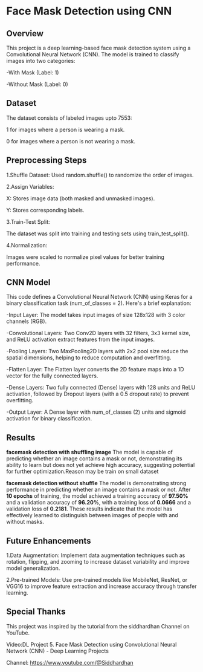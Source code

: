 
# Face Mask Detection using CNN




## Overview

This project is a deep learning-based face mask detection system using a Convolutional Neural Network (CNN). The model is trained to classify images into two categories:

-With Mask (Label: 1)

-Without Mask (Label: 0)
## Dataset

The dataset consists of labeled images upto 7553:

1 for images where a person is wearing a mask.

0 for images where a person is not wearing a mask.
## Preprocessing Steps

1.Shuffle Dataset: Used random.shuffle() to randomize the order of images.

2.Assign Variables:

X: Stores image data (both masked and unmasked images).

Y: Stores corresponding labels.

3.Train-Test Split:

The dataset was split into training and testing sets using train_test_split().

4.Normalization:

Images were scaled to normalize pixel values for better training performance.
## CNN Model

This code defines a Convolutional Neural Network (CNN) using Keras for a binary classification task (num_of_classes = 2). Here's a brief explanation:

-Input Layer: The model takes input images of size 128x128 with 3 color channels (RGB).

-Convolutional Layers: Two Conv2D layers with 32 filters, 3x3 kernel size, and ReLU activation extract features from the input images.

-Pooling Layers: Two MaxPooling2D layers with 2x2 pool size reduce the spatial dimensions, helping to reduce computation and overfitting.

-Flatten Layer: The Flatten layer converts the 2D feature maps into a 1D vector for the fully connected layers.

-Dense Layers: Two fully connected (Dense) layers with 128 units and ReLU activation, followed by Dropout layers (with a 0.5 dropout rate) to prevent overfitting.

-Output Layer: A Dense layer with num_of_classes (2) units and sigmoid activation for binary classification.
## Results
**facemask detection with shuffling image**
The model is capable of predicting whether an image contains a mask or not, demonstrating its ability to learn but does not yet achieve high accuracy, suggesting potential for further optimization.Reason may be train on small dataset

**facemask detection without shuffle**
The model is demonstrating strong performance in predicting whether an image contains a mask or not. After **10 epochs** of training, the model achieved a training accuracy of **97.50%** and a validation accuracy of **96.20%**, with a training loss of **0.0666** and a validation loss of **0.2181**. These results indicate that the model has effectively learned to distinguish between images of people with and without masks.

## Future Enhancements

1.Data Augmentation: Implement data augmentation techniques such as rotation, flipping, and zooming to increase dataset variability and improve model generalization.

2.Pre-trained Models: Use pre-trained models like MobileNet, ResNet, or VGG16 to improve feature extraction and increase accuracy through transfer learning.
## Special Thanks

This project was inspired by the tutorial from the siddhardhan Channel on YouTube.

Video:DL Project 5. Face Mask Detection using Convolutional Neural Network (CNN) - Deep Learning Projects

Channel: https://www.youtube.com/@Siddhardhan
